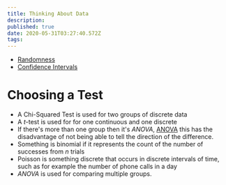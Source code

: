 ```yaml
---
title: Thinking About Data
description: 
published: true
date: 2020-05-31T03:27:40.572Z
tags: 
---
```


+ [Randomness](/University/Thinking-About-Data/01Randomness)
+ [Confidence Intervals](/University/Thinking-About-Data/Confidence-Intervals)



Choosing a Test
===============

-   A Chi-Squared Test is used for two groups of discrete data
-   A $t$-test is used for for one continuous and one discrete
- If there's more than one group then it's *ANOVA*, [ANOVA](/University/Thinking-About-Data/Thinking-About-Data/ANOVA) this has the disadvantage of not being able to tell the direction of the difference.
-   Something is binomial if it represents the count of the number of
    successes from $n$ trials
-   Poisson is something discrete that occurs in discrete intervals of
    time, such as for example the number of phone calls in a day
-   *ANOVA* is used for comparing multiple groups.


